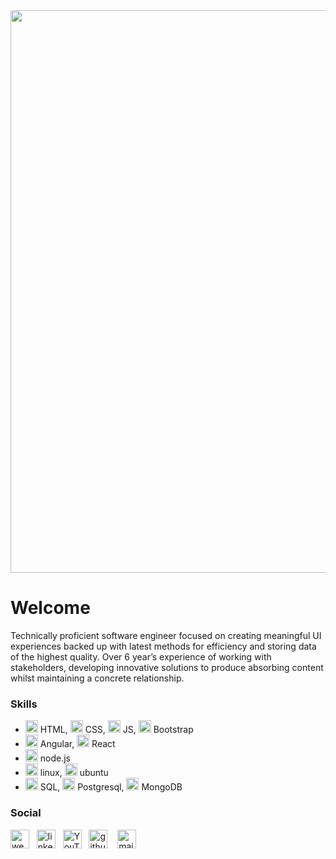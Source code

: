 <img src="https://github.com/justcoder1/justcoder1/blob/main/GitHub Banner.png" width="900">

# Welcome
<p>Technically proficient software engineer focused on creating meaningful UI experiences backed up with latest methods for efficiency and storing data of the highest quality.  Over 6 year’s experience of working with stakeholders, developing innovative solutions to produce absorbing content whilst maintaining a concrete relationship.</p>

### Skills
* <img src='https://simpleicons.vercel.app/html5/DD4B25' alt='html' height='20'> HTML, <img src='https://simpleicons.vercel.app/css3/2965F1' alt='css' height='20'> CSS, <img src='https://simpleicons.vercel.app/javascript/EFD81D' alt='javascript' height='20'> JS, <img src='https://simpleicons.vercel.app/bootstrap/7952B3' alt='bootstrap' height='20'> Bootstrap
* <img src='https://simpleicons.vercel.app/angular/FF0000' alt='angular' height='20'> Angular, <img src='https://simpleicons.vercel.app/react/61DBFB' alt='react' height='20'> React
* <img src='https://simpleicons.vercel.app/nodedotjs/215732' alt='node' height='20'> node.js
* <img src='https://simpleicons.vercel.app/linux/000' alt='linux' height='20'> linux, <img src='https://simpleicons.vercel.app/ubuntu/D84715' alt='ubuntu' height='20'> ubuntu
* <img src='https://simpleicons.vercel.app/microsoftsqlserver/000' alt='SQL' height='20'> SQL, <img src='https://simpleicons.vercel.app/postgresql/31648C' alt='postgresql' height='20'> Postgresql, <img src='https://simpleicons.vercel.app/mongodb/00684A' alt='MongoDB' height='20'> MongoDB

### Social
<a href="http://www.justcoder.co.uk" target="_blank"><img src='https://simpleicons.vercel.app/googlechrome/FF8659' alt='website' height='30'></a>&nbsp;&nbsp;&nbsp;<a href="https://www.linkedin.com/in/justcoder" target="_blank"><img src='https://simpleicons.vercel.app/linkedin/FF8659' alt='linkedin' height='30'></a>&nbsp;&nbsp;&nbsp;<a href="https://www.youtube.com/channel/UCkfQFx82Gcdo_QPNdBIBldA" target="_blank"><img src='https://simpleicons.vercel.app/youtube/FF8659' alt='YouTube' height='30'></a>&nbsp;&nbsp;&nbsp;<a href="https://github.com/justcoder1" target="_blank"><img src='https://simpleicons.vercel.app/github/FF8659' alt='github' height='30'></a>
&nbsp;&nbsp;&nbsp;<a href="mailto:just.coder@outlook.com"><img src='https://simpleicons.vercel.app/microsoftoutlook/FF8659' alt='mail' height='30'></a>

